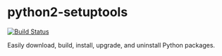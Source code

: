 # python2-setuptools

[![Build Status](https://travis-ci.org/UnitedRPMs/python2-setuptools.svg?branch=master)](https://travis-ci.org/UnitedRPMs/python2-setuptools)

Easily download, build, install, upgrade, and uninstall Python packages.
